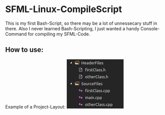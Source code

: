 # SFML-Linux-CompileScript

This is my first Bash-Script, so there may be a lot of unnessecary stuff in there.
Also I never learned Bash-Scripting, I just wanted a handy Console-Command for compiling my SFML-Code.

## How to use:
Example of a Project-Layout:
![Project-Layout](https://raw.githubusercontent.com/EineSalatgurke/SFML-Linux-CompileScript/master/projectLayout.png)
